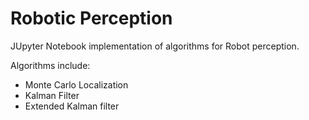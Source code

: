 # Robotic Perception
JUpyter Notebook implementation of algorithms for Robot perception.

Algorithms include:
  - Monte Carlo Localization
  - Kalman Filter
  - Extended Kalman filter
